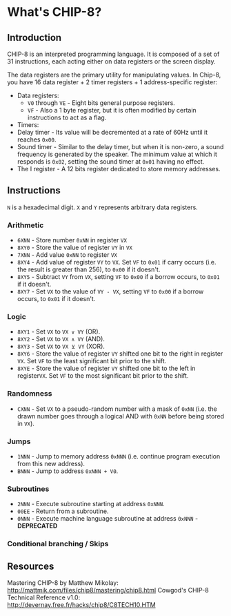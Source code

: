 # What's CHIP-8?

## Introduction

CHIP-8 is an interpreted programming language. It is composed of a
set of 31 instructions, each acting either on data registers or the screen
display.

The data registers are the primary utility for manipulating values. In Chip-8,
you have 16 data register + 2 timer registers + 1 address-specific register:

 * Data registers:
   * `V0` through `VE` - Eight bits general purpose registers.
   * `VF` - Also a 1 byte register, but it is often modified by certain
     instructions to act as a flag.
 * Timers:
  * Delay timer - Its value will be decremented at a rate of 60Hz until it
    reaches `0x00`.
  * Sound timer - Similar to the delay timer, but when it is non-zero, a sound
    frequency is generated by the speaker. The minimum value at which it
    responds is `0x02`, setting the sound timer at `0x01` having no effect.
 * The I register - A 12 bits register dedicated to store memory addresses.

## Instructions

`N` is a hexadecimal digit.
`X` and `Y` represents arbitrary data registers.

### Arithmetic

 * `6XNN` - Store number `0xNN` in register `VX`
 * `8XY0` - Store the value of register `VY` in `VX`
 * `7XNN` - Add value `0xNN` to register `VX`
 * `8XY4` - Add value of register `VY` to `VX`. Set `VF` to `0x01` if carry
   occurs (i.e. the result is greater than 256), to `0x00` if it doesn't.
 * `8XY5` - Subtract `VY` from `VX`, setting `VF` to `0x00` if a borrow occurs,
   to `0x01` if it doesn't.
 * `8XY7` - Set `VX` to the value of `VY - VX`, setting `VF` to `0x00` if a
   borrow occurs, to `0x01` if it doesn't.

### Logic

 * `8XY1` - Set `VX` to `VX ∨ VY` (OR).
 * `8XY2` - Set `VX` to `VX ∧ VY` (AND).
 * `8XY3` - Set `VX` to `VX ⊻ VY` (XOR).
 * `8XY6` - Store the value of register `VY` shifted one bit to the right in
   register `VX`. Set `VF` to the least significant bit prior to the shift.
 * `8XYE` - Store the value of register `VY` shifted one bit to the left in
   register`VX`. Set `VF` to the most significant bit prior to the shift.

### Randomness

 * `CXNN` - Set `VX` to a pseudo-random number with a mask of `0xNN` (i.e. the
   drawn number goes through a logical AND with `0xNN` before being stored in
   `VX`).

### Jumps

 * `1NNN` - Jump to memory address `0xNNN` (i.e. continue program execution
   from this new address).
 * `BNNN` - Jump to address `0xNNN + V0`.

### Subroutines

 * `2NNN` - Execute subroutine starting at address `0xNNN`.
 * `00EE` - Return from a subroutine.
 * `0NNN` - Execute machine language subroutine at address `0xNNN` -
   **DEPRECATED**

### Conditional branching / Skips

## Resources

Mastering CHIP-8 by Matthew Mikolay: http://mattmik.com/files/chip8/mastering/chip8.html
Cowgod's CHIP-8 Technical Reference v1.0: http://devernay.free.fr/hacks/chip8/C8TECH10.HTM
